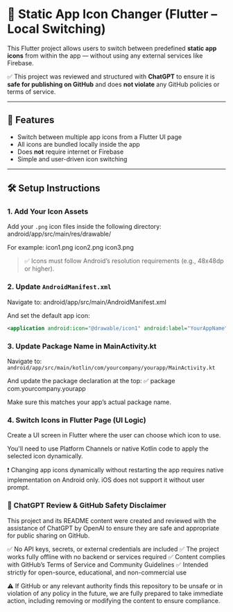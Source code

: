 # 🎨 Static App Icon Changer (Flutter – Local Switching)

This Flutter project allows users to switch between predefined **static app icons** from within the app — without using any external services like Firebase.

✅ This project was reviewed and structured with **ChatGPT** to ensure it is **safe for publishing on GitHub** and does **not violate** any GitHub policies or terms of service.

---

## 🚀 Features

- Switch between multiple app icons from a Flutter UI page
- All icons are bundled locally inside the app
- Does **not** require internet or Firebase
- Simple and user-driven icon switching

---

## 🛠️ Setup Instructions

### 1. Add Your Icon Assets

Add your `.png` icon files inside the following directory: android/app/src/main/res/drawable/

For example:
icon1.png
icon2.png
icon3.png


> ✅ Icons must follow Android’s resolution requirements (e.g., 48x48dp or higher).

### 2. Update `AndroidManifest.xml`

Navigate to: android/app/src/main/AndroidManifest.xml


And set the default app icon:

```xml
<application android:icon="@drawable/icon1" android:label="YourAppName"  ... >
```
### 3. Update Package Name in MainActivity.kt

Navigate to: ```android/app/src/main/kotlin/com/yourcompany/yourapp/MainActivity.kt```

And update the package declaration at the top:
✅ package com.yourcompany.yourapp

Make sure this matches your app’s actual package name.


### 4. Switch Icons in Flutter Page (UI Logic)

Create a UI screen in Flutter where the user can choose which icon to use.

You'll need to use Platform Channels or native Kotlin code to apply the selected icon dynamically.

❗ Changing app icons dynamically without restarting the app requires native implementation on Android only. iOS does not support it without user prompt.


### 🤖 ChatGPT Review & GitHub Safety Disclaimer

This project and its README content were created and reviewed with the assistance of ChatGPT by OpenAI to ensure they are safe and appropriate for public sharing on GitHub.

✅ No API keys, secrets, or external credentials are included
✅ The project works fully offline with no backend or services required
✅ Content complies with GitHub’s Terms of Service
 and Community Guidelines
✅ Intended strictly for open-source, educational, and non-commercial use

⚠️ If GitHub or any relevant authority finds this repository to be unsafe or in violation of any policy in the future, we are fully prepared to take immediate action, including removing or modifying the content to ensure compliance.

